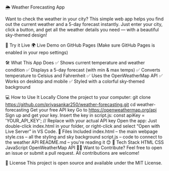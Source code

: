 🌦️ Weather Forecasting App

Want to check the weather in your city? This simple web app helps you find out the current weather and a 5-day forecast instantly. Just enter your city, click a button, and get all the weather details you need — with a beautiful sky-themed design!

🔗 Try it Live
🌍 Live Demo on GitHub Pages
(Make sure GitHub Pages is enabled in your repo settings)

🛠 What This App Does
✅ Shows current temperature and weather condition
✅ Displays a 5-day forecast (with min & max temps)
✅ Converts temperature to Celsius and Fahrenheit
✅ Uses the OpenWeatherMap API
✅ Works on desktop and mobile
✅ Styled with a colorful sky-themed background

💻 How to Use It Locally
Clone the project to your computer:
git clone https://github.com/priyasankar250/weather-forecasting.git
cd weather-forecasting
Get your free API key
Go to https://openweathermap.org/api
Sign up and get your key.
Insert the key in script.js:
const apiKey = 'YOUR_API_KEY'; // Replace with your actual API key
Open the app:
Just double-click index.html in your folder, or right-click and select “Open with Live Server” in VS Code.
🧾 Files Included
index.html – the main webpage
style.css – all the styling and sky background
script.js – code to connect to the weather API
README.md – you're reading it 😊
🧠 Tech Stack
HTML
CSS
JavaScript
OpenWeatherMap API
🙋‍♀️ Want to Contribute?
Feel free to open an issue or submit a pull request. All contributions are welcome!

📜 License
This project is open source and available under the MIT License.

